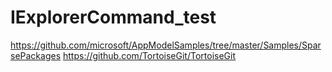 # IExplorerCommand_test

https://github.com/microsoft/AppModelSamples/tree/master/Samples/SparsePackages
https://github.com/TortoiseGit/TortoiseGit
